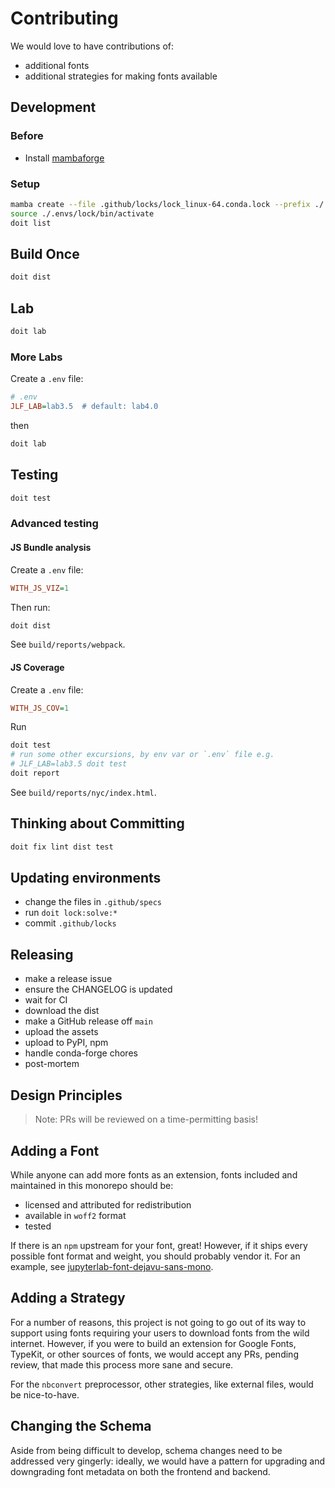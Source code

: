 # Contributing

We would love to have contributions of:

- additional fonts
- additional strategies for making fonts available

## Development

### Before

- Install [mambaforge](https://github.com/conda-forge/miniforge/releases/)

### Setup

```bash
mamba create --file .github/locks/lock_linux-64.conda.lock --prefix ./.envs/lock
source ./.envs/lock/bin/activate
doit list
```

## Build Once

```bash
doit dist
```

## Lab

```bash
doit lab
```

### More Labs

Create a `.env` file:

```ini
# .env
JLF_LAB=lab3.5  # default: lab4.0
```

then

```bash
doit lab
```

## Testing

```bash
doit test
```

### Advanced testing

#### JS Bundle analysis

Create a `.env` file:

```ini
WITH_JS_VIZ=1
```

Then run:

```bash
doit dist
```

See `build/reports/webpack`.

#### JS Coverage

Create a `.env` file:

```ini
WITH_JS_COV=1
```

Run

```bash
doit test
# run some other excursions, by env var or `.env` file e.g.
# JLF_LAB=lab3.5 doit test
doit report
```

See `build/reports/nyc/index.html`.

## Thinking about Committing

```bash
doit fix lint dist test
```

## Updating environments

- change the files in `.github/specs`
- run `doit lock:solve:*`
- commit `.github/locks`

## Releasing

- make a release issue
- ensure the CHANGELOG is updated
- wait for CI
- download the dist
- make a GitHub release off `main`
- upload the assets
- upload to PyPI, npm
- handle conda-forge chores
- post-mortem

## Design Principles

> Note: PRs will be reviewed on a time-permitting basis!

## Adding a Font

While anyone can add more fonts as an extension, fonts included and maintained in this
monorepo should be:

- licensed and attributed for redistribution
- available in `woff2` format
- tested

If there is an `npm` upstream for your font, great! However, if it ships every possible
font format and weight, you should probably vendor it. For an example, see
[jupyterlab-font-dejavu-sans-mono](./packages/jupyterlab-font-dejavu-sans-mono).

## Adding a Strategy

For a number of reasons, this project is not going to go out of its way to support using
fonts requiring your users to download fonts from the wild internet. However, if you
were to build an extension for Google Fonts, TypeKit, or other sources of fonts, we
would accept any PRs, pending review, that made this process more sane and secure.

For the `nbconvert` preprocessor, other strategies, like external files, would be
nice-to-have.

## Changing the Schema

Aside from being difficult to develop, schema changes need to be addressed very
gingerly: ideally, we would have a pattern for upgrading and downgrading font metadata
on both the frontend and backend.
